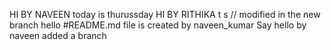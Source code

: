 HI BY NAVEEN
today is thurussday
HI BY RITHIKA t s // modified in the new branch
hello
#README.md file is created by naveen_kumar
Say hello by naveen
added a branch
